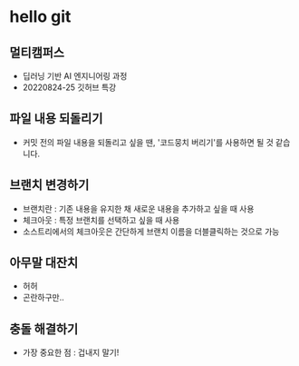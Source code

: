 # hello git

## 멀티캠퍼스
- 딥러닝 기반 AI 엔지니어링 과정
- 20220824-25 깃허브 특강

## 파일 내용 되돌리기
- 커밋 전의 파일 내용을 되돌리고 싶을 땐, '코드뭉치 버리기'를 사용하면 될 것 같습니다.

## 브랜치 변경하기
- 브랜치란 : 기존 내용을 유지한 채 새로운 내용을 추가하고 싶을 때 사용
- 체크아웃 : 특정 브랜치를 선택하고 싶을 때 사용
- 소스트리에서의 체크아웃은 간단하게 브랜치 이름을 더블클릭하는 것으로 가능

## 아무말 대잔치
- 허허
- 곤란하구만..

## 충돌 해결하기
- 가장 중요한 점 : 겁내지 말기!


